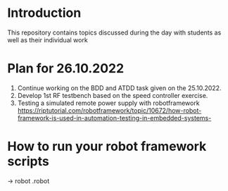 # Introduction
This repository contains topics discussed during the day with students as well as their individual work

# Plan for 26.10.2022
1. Continue working on the BDD and ATDD task given on the 25.10.2022.
2. Develop 1st RF testbench based on the speed controller exercise.
3. Testing a simulated remote power supply with robotframework  https://riptutorial.com/robotframework/topic/10672/how-robot-framework-is-used-in-automation-testing-in-embedded-systems-

# How to run your robot framework scripts
-> robot <path where your rf files are located/><filename>.robot